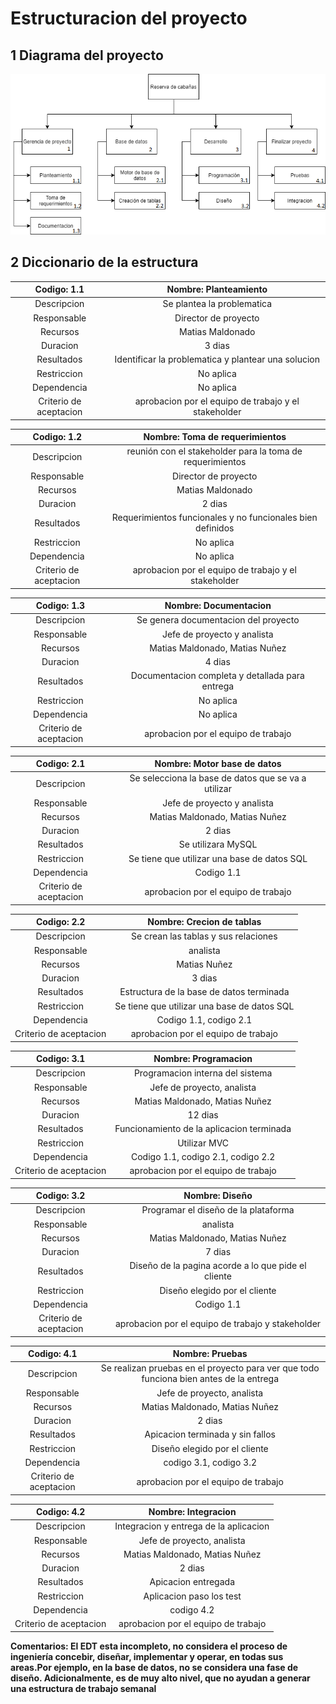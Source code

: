 # Estructuracion del proyecto

## 1 Diagrama del proyecto
![EDT](EDT.png)
## 2 Diccionario de la estructura

|       Codigo: 1.1      |                 Nombre: Planteamiento                |
|:----------------------:|:----------------------------------------------------:|
|       Descripcion      |              Se plantea la problematica              |
|       Responsable      |                   Director de proyecto                   |
|        Recursos        |                   Matias Maldonado                   |
|        Duracion        |                        3 dias                        |
|       Resultados       |  Identificar la problematica y plantear una solucion |
|       Restriccion      |                       No aplica                      |
|       Dependencia      |                       No aplica                      |
| Criterio de aceptacion | aprobacion por el equipo de trabajo y el stakeholder |

|       Codigo: 1.2      |               Nombre: Toma de requerimientos               |
|:----------------------:|:----------------------------------------------------------:|
|       Descripcion      |  reunión con el stakeholder para la toma de requerimientos |
|       Responsable      |                      Director de proyecto                      |
|        Recursos        |                      Matias Maldonado                      |
|        Duracion        |                           2 dias                           |
|       Resultados       | Requerimientos funcionales y no funcionales bien definidos |
|       Restriccion      |                          No aplica                         |
|       Dependencia      |                          No aplica                         |
| Criterio de aceptacion |    aprobacion por el equipo de trabajo y el stakeholder    |

|       Codigo: 1.3      |              Nombre: Documentacion              |
|:----------------------:|:-----------------------------------------------:|
|       Descripcion      |       Se genera documentacion del proyecto      |
|       Responsable      |           Jefe de proyecto y analista           |
|        Recursos        |          Matias Maldonado, Matias Nuñez         |
|        Duracion        |                      4 dias                     |
|       Resultados       | Documentacion completa y detallada para entrega |
|       Restriccion      |                    No aplica                    |
|       Dependencia      |                    No aplica                    |
| Criterio de aceptacion |       aprobacion por el equipo de trabajo       |

|       Codigo: 2.1      |             Nombre: Motor base de datos             |
|:----------------------:|:---------------------------------------------------:|
|       Descripcion      | Se selecciona la base de datos que se va a utilizar |
|       Responsable      |             Jefe de proyecto y analista             |
|        Recursos        |            Matias Maldonado, Matias Nuñez           |
|        Duracion        |                        2 dias                       |
|       Resultados       |                  Se utilizara MySQL                 |
|       Restriccion      |     Se tiene que utilizar una base de datos SQL     |
|       Dependencia      |                      Codigo 1.1                     |
| Criterio de aceptacion |         aprobacion por el equipo de trabajo         |

|       Codigo: 2.2      |          Nombre: Crecion de tablas          |
|:----------------------:|:-------------------------------------------:|
|       Descripcion      |     Se crean las tablas y sus relaciones    |
|       Responsable      |                   analista                  |
|        Recursos        |                 Matias Nuñez                |
|        Duracion        |                    3 dias                   |
|       Resultados       |   Estructura de la base de datos terminada  |
|       Restriccion      | Se tiene que utilizar una base de datos SQL |
|       Dependencia      |            Codigo 1.1, codigo 2.1           |
| Criterio de aceptacion |     aprobacion por el equipo de trabajo     |

|       Codigo: 3.1      |            Nombre: Programacion           |
|:----------------------:|:-----------------------------------------:|
|       Descripcion      |     Programacion interna del sistema      |
|       Responsable      |         Jefe de proyecto, analista        |
|        Recursos        |       Matias Maldonado, Matias Nuñez      |
|        Duracion        |                  12 dias                  |
|       Resultados       | Funcionamiento de la aplicacion terminada |
|       Restriccion      |                Utilizar MVC               |
|       Dependencia      |     Codigo 1.1, codigo 2.1, codigo 2.2    |
| Criterio de aceptacion |    aprobacion por el equipo de trabajo    |

|       Codigo: 3.2      |                    Nombre: Diseño                   |
|:----------------------:|:---------------------------------------------------:|
|       Descripcion      |         Programar el diseño de la plataforma        |
|       Responsable      |                       analista                      |
|        Recursos        |            Matias Maldonado, Matias Nuñez           |
|        Duracion        |                        7 dias                       |
|       Resultados       | Diseño de la pagina acorde a lo que pide el cliente |
|       Restriccion      |            Diseño elegido por el cliente            |
|       Dependencia      |                      Codigo 1.1                     |
| Criterio de aceptacion |  aprobacion por el equipo de trabajo y stakeholder  |

|       Codigo: 4.1      |                                     Nombre: Pruebas                                    |
|:----------------------:|:--------------------------------------------------------------------------------------:|
|       Descripcion      | Se realizan pruebas en el proyecto para ver que todo funciona bien antes de la entrega |
|       Responsable      |                               Jefe de proyecto, analista                               |
|        Recursos        |                             Matias Maldonado, Matias Nuñez                             |
|        Duracion        |                                         2 dias                                         |
|       Resultados       |                            Apicacion terminada y sin fallos                            |
|       Restriccion      |                              Diseño elegido por el cliente                             |
|       Dependencia      |                                 codigo 3.1, codigo 3.2                                 |
| Criterio de aceptacion |                           aprobacion por el equipo de trabajo                          |

|       Codigo: 4.2      |           Nombre: Integracion          |
|:----------------------:|:--------------------------------------:|
|       Descripcion      | Integracion y entrega de la aplicacion |
|       Responsable      |       Jefe de proyecto, analista       |
|        Recursos        |     Matias Maldonado, Matias Nuñez     |
|        Duracion        |                 2 dias                 |
|       Resultados       |           Apicacion entregada          |
|       Restriccion      |        Aplicacion paso los test        |
|       Dependencia      |               codigo 4.2               |
| Criterio de aceptacion |   aprobacion por el equipo de trabajo  |

**Comentarios: El EDT esta incompleto, no considera el proceso de ingeniería concebir, diseñar, implementar y operar, en todas sus areas.Por ejemplo, en la base de datos, no se considera una fase de diseño. Adicionalmente, es de muy alto nivel, que no ayudan a generar una estructura de trabajo semanal**
